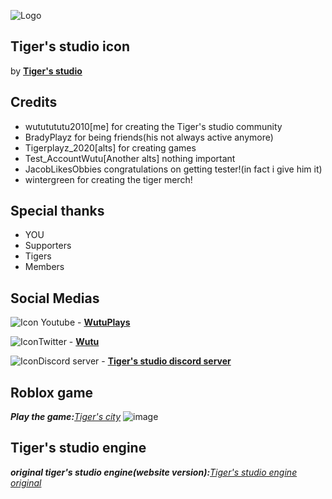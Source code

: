 ![Logo](https://pbs.twimg.com/media/E75pShLX0AYyR5B?format=jpg&name=medium)
## Tiger's studio icon
by **[Tiger's studio](https://web.roblox.com/groups/7917459/Tigers-Studio#!/about)**

## Credits

- wututututu2010[me] for creating the Tiger's studio community
- BradyPlayz for being friends(his not always active anymore)
- Tigerplayz_2020[alts] for creating games
- Test_AccountWutu[Another alts] nothing important
- JacobLikesObbies congratulations on getting tester!(in fact i give him it)
- wintergreen for creating the tiger merch!

## Special thanks
- YOU
- Supporters
- Tigers
- Members

## Social Medias
![Icon](https://emojipedia-us.s3.amazonaws.com/content/2020/04/05/yt.png) Youtube - **[WutuPlays](https://www.youtube.com/channel/UCBGEzWE5Gx9ouW_QDupFixA)**
 
![Icon](https://www.healthynewbornnetwork.org/hnn-content/uploads/twitter-logo-transparent-small.png)Twitter - **[Wutu](https://twitter.com/Wutu42718573)**

![Icon](https://img.icons8.com/color/2x/discord-new-logo.png)Discord server - **[Tiger's studio discord server](https://t.co/LQfvwhKbsk?amp=1)**

## Roblox game
***Play the game:**[Tiger's city](https://web.roblox.com/games/6490773570/REFUNDED-Tigers-city?refPageId=41058ed9-620d-4a8d-b414-cb5ed90e2e05)*
![image](https://t4.rbxcdn.com/c37bac58573300245f8c75f763180684)

## Tiger's studio engine
***original tiger's studio engine(website version):**[Tiger's studio engine original](https://tigers-studio-new.my-free.website/)*
